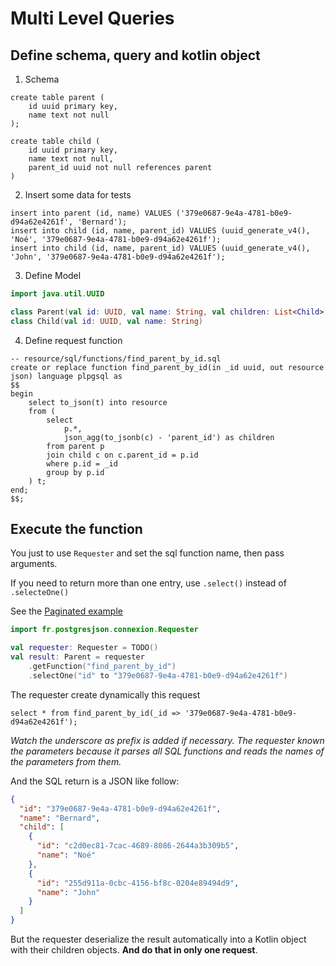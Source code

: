 Multi Level Queries
===================

## Define schema, query and kotlin object
1. Schema
```postgresql
create table parent (
    id uuid primary key,
    name text not null
);

create table child (
    id uuid primary key,
    name text not null,
    parent_id uuid not null references parent
)
```
2. Insert some data for tests
```postgresql
insert into parent (id, name) VALUES ('379e0687-9e4a-4781-b0e9-d94a62e4261f', 'Bernard');
insert into child (id, name, parent_id) VALUES (uuid_generate_v4(), 'Noé', '379e0687-9e4a-4781-b0e9-d94a62e4261f');
insert into child (id, name, parent_id) VALUES (uuid_generate_v4(), 'John', '379e0687-9e4a-4781-b0e9-d94a62e4261f');
```
3. Define Model
```kotlin
import java.util.UUID

class Parent(val id: UUID, val name: String, val children: List<Child>)
class Child(val id: UUID, val name: String)
```

4. Define request function
```postgresql
-- resource/sql/functions/find_parent_by_id.sql
create or replace function find_parent_by_id(in _id uuid, out resource json) language plpgsql as
$$
begin
    select to_json(t) into resource
    from (
        select 
            p.*,
            json_agg(to_jsonb(c) - 'parent_id') as children   
        from parent p
        join child c on c.parent_id = p.id
        where p.id = _id
        group by p.id
    ) t;
end;
$$;
```

## Execute the function

You just to use `Requester` and set the sql function name, then pass arguments.

If you need to return more than one entry, use `.select()` instead of `.selecteOne()`

See the [Paginated example](./paginated.md)
```kotlin
import fr.postgresjson.connexion.Requester

val requester: Requester = TODO()
val result: Parent = requester
    .getFunction("find_parent_by_id")
    .selectOne("id" to "379e0687-9e4a-4781-b0e9-d94a62e4261f")
```

The requester create dynamically this request
```postgresql
select * from find_parent_by_id(_id => '379e0687-9e4a-4781-b0e9-d94a62e4261f');
```
*Watch the underscore as prefix is added if necessary.
The requester known the parameters because it parses all SQL functions and reads the names of the parameters from them.*


And the SQL return is a JSON like follow:
```json
{
  "id": "379e0687-9e4a-4781-b0e9-d94a62e4261f",
  "name": "Bernard",
  "child": [
    {
      "id": "c2d0ec81-7cac-4689-8086-2644a3b309b5",
      "name": "Noé"
    },
    {
      "id": "255d911a-0cbc-4156-bf8c-0204e89494d9",
      "name": "John"
    }
  ]
}
```
But the requester deserialize the result automatically into a Kotlin object with their children objects. **And do that in only one request**.
